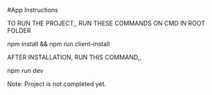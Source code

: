 #App Instructions

TO RUN THE PROJECT,, RUN THESE COMMANDS ON CMD IN ROOT FOLDER

npm install && npm run client-install

AFTER INSTALLATION, RUN THIS COMMAND,,

npm run dev


Note: Project is not completed yet.
